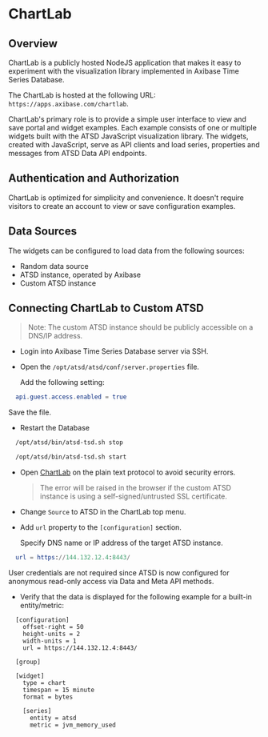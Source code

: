 # ChartLab

## Overview

ChartLab is a publicly hosted NodeJS application that makes it easy to experiment with the visualization library implemented in Axibase Time Series Database.

The ChartLab is hosted at the following URL: `https://apps.axibase.com/chartlab`.

ChartLab's primary role is to provide a simple user interface to view and save portal and widget examples. Each example consists of one or multiple widgets built with the ATSD JavaScript visualization library. The widgets, created with JavaScript, serve as API clients and load series, properties and messages from ATSD Data API endpoints.

## Authentication and Authorization

ChartLab is optimized for simplicity and convenience. It doesn't require visitors to create an account to view or save configuration examples.

## Data Sources

The widgets can be configured to load data from the following sources:

* Random data source
* ATSD instance, operated by Axibase
* Custom ATSD instance

## Connecting ChartLab to Custom ATSD

> Note: The custom ATSD instance should be publicly accessible on a DNS/IP address.

* Login into Axibase Time Series Database server via SSH.

* Open the `/opt/atsd/atsd/conf/server.properties` file.

  Add the following setting:

```elm
  api.guest.access.enabled = true
```

  Save the file.

* Restart the Database

```sh
  /opt/atsd/bin/atsd-tsd.sh stop
```

```sh
  /opt/atsd/bin/atsd-tsd.sh start
```

* Open [ChartLab](https://apps.axibase.com/chartlab/) on the plain text protocol to avoid security errors.

  > The error will be raised in the browser if the custom ATSD instance is using a self-signed/untrusted SSL certificate.

* Change `Source` to ATSD in the ChartLab top menu.

* Add `url` property to the `[configuration]` section.

  Specify DNS name or IP address of the target ATSD instance.

```elm
  url = https://144.132.12.4:8443/
```

  User credentials are not required since ATSD is now configured for anonymous read-only access via Data and Meta API methods.

* Verify that the data is displayed for the following example for a built-in entity/metric:

```ls
  [configuration]
    offset-right = 50
    height-units = 2
    width-units = 1
    url = https://144.132.12.4:8443/

  [group]

  [widget]
    type = chart
    timespan = 15 minute
    format = bytes

    [series]
      entity = atsd
      metric = jvm_memory_used
```

